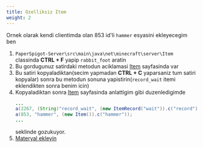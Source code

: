 ```yaml
---
title: Ozelliksiz Item
weight: 2
---
```

Ornek olarak kendi clientimda olan 853 id'li `hammer` esyasini ekleyecegim ben
1. `PaperSpigot-Server\src\main\java\net\minecraft\server\Item` classinda **CTRL + F** yapip `rabbit_foot` aratin
2. Bu gordugunuz satirdaki metodun aciklamasi [Item](../#bilinmesi-gerekenler) sayfasinda var
3. Bu satiri kopyaladiktan(secim yapmadan **CTRL + C** yaparsaniz tum satiri kopyalar) sonra bu metodun sonuna yapistirin(`record_wait` itemi eklendikten sonra benim icin)
4. Kopyaladiktan sonra [Item](../#bilinmesi-gerekenler) sayfasinda anlattigim gibi duzenledigimde
    ```java
    ...
    a(2267, (String)"record_wait", (new ItemRecord("wait")).c("record"));
    a(853, "hammer", (new Item()).c("hammer"));
    ...
    ```
    seklinde gozukuyor.
5. [Materyal ekleyin](../materyal)
